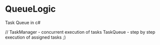 # QueueLogic
Task Queue in c#

//
TaskManager - concurrent execution of tasks
TaskQueue - step by step execution of assigned tasks ;)

